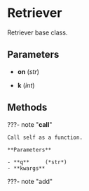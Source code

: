 # Retriever

Retriever base class.



## Parameters

- **on** (*str*)

- **k** (*int*)




## Methods

???- note "__call__"

    Call self as a function.

    **Parameters**

    - **q**     (*str*)    
    - **kwargs**    
    
???- note "add"

